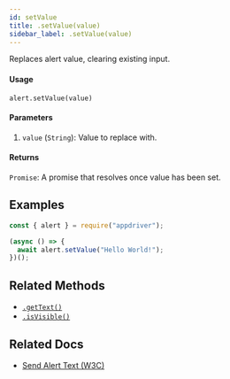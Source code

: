 ```yaml
---
id: setValue
title: .setValue(value)
sidebar_label: .setValue(value)
---
```


Replaces alert value, clearing existing input.

#### Usage

```text
alert.setValue(value)
```

#### Parameters

1. `value` (`String`): Value to replace with.

#### Returns

`Promise`: A promise that resolves once value has been set.

## Examples

```javascript
const { alert } = require("appdriver");

(async () => {
  await alert.setValue("Hello World!");
})();
```

## Related Methods

- [`.getText()`](./getText.md)
- [`.isVisible()`](./isVisible.md)

## Related Docs

- [Send Alert Text (W3C)](https://www.w3.org/TR/webdriver/#send-alert-text)